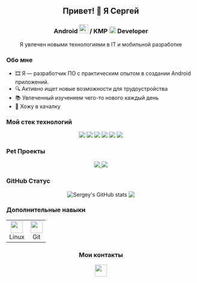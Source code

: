 <h2 align="center">Привет! 👋 Я Сергей</h2>
<h3 align="center">
  Android <img src="https://cdn.simpleicons.org/android" height="24" width="24" /> / KMP <img src="https://cdn.simpleicons.org/kotlin" height="18" width="18" />
  Developer
</h3>

<p align="center">
  Я увлечен новыми технологиями в IT и мобильной разработке
</p>

<h3>Обо мне</h3>
<ul>
  <li>🎞️ Я — разработчик ПО с практическим опытом в создании Android приложений.</li>
  <li>🔍 Активно ищет новые возможности для трудоустройства</li>
  <li>📚 Увлеченный изучением чего-то нового каждый день</li>
  <li>🏃 Хожу в качалку</li>
</ul>

<h3>Mой стек технологий</h3>
<p align="center">
  <img src="https://img.shields.io/badge/kotlin-%237F52FF.svg?style=for-the-badge&logo=kotlin&logoColor=white" />
  <img src="https://img.shields.io/badge/c++-%2300599C.svg?style=for-the-badge&logo=c%2B%2B&logoColor=white" />
  <img src="https://img.shields.io/badge/Android Studio-87CEEB?style=for-the-badge&logo=Android Studio&logoColor=white"/>
  <img src="https://img.shields.io/badge/Jetpack Compose-228B22?style=for-the-badge&logo=Jetpack Compose&logoColor=white"/>
  <img src="https://img.shields.io/badge/Gradle-20B2AA?style=for-the-badge&logo=Gradle&logoColor=white"/>
   <img src="https://img.shields.io/badge/java-blue?style=for-the-badge&logo=Java&logoColor=white"/>
</p>

<h3>Pet Проекты</h3>
<p align="center">
  <a href="https://github.com/normss/aiCameraAttractions">
    <img src="https://github-readme-stats.vercel.app/api/pin/?username=normss&repo=aiCameraAttractions" />
  </a>
  <a href="https://github.com/normss/VpnFriendlyClient">
    <img src="https://github-readme-stats.vercel.app/api/pin/?username=normss&repo=VpnFriendlyClient" />
  </a>
</p>

<h3>GitHub Статус</h3>
<p align="center">
  <a>
    <img align="center" src="https://github-readme-stats.vercel.app/api?username=IP-115-Popov&show_icons=true&include_all_commits=true&hide_border=true&hide_rank=true&theme=transparent" alt="Sergey's GitHub stats" />
  </a>
  <a>
    <img align="center" src="https://github-readme-stats.vercel.app/api/top-langs/?username=IP-115-Popov&layout=compact&theme=transparent&hide_border=true" />
  </a>
</p>

<h3>Дополнительные навыки</h3>
<table align="center" border="0">
  <tr>
    <td align="center">
      <img height="32" width="32" src="https://cdn.simpleicons.org/linux" /><br>Linux
    </td>
    <td align="center">
      <img height="32" width="32" src="https://cdn.simpleicons.org/git" /><br>Git
    </td>
  </tr>
</table>

<h3 align="center">Мои контакты </h3>
<p align="center">
  <a href="https://t.me/Sergeyxdd">
    <img height="32" width="32" src="https://cdn.simpleicons.org/telegram" />
  </a>
</p>
